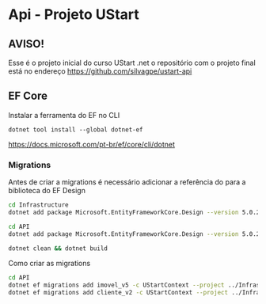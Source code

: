# Api - Projeto UStart

## AVISO!

Esse é o projeto inicial do curso UStart .net o repositório com o projeto final está no endereço https://github.com/silvagpe/ustart-api



## EF Core

Instalar a ferramenta do EF no CLI
```
dotnet tool install --global dotnet-ef
```
https://docs.microsoft.com/pt-br/ef/core/cli/dotnet

### Migrations

Antes de criar a migrations é necessário adicionar a referência do para a biblioteca do EF Design
```bash
cd Infrastructure 
dotnet add package Microsoft.EntityFrameworkCore.Design --version 5.0.2

cd API
dotnet add package Microsoft.EntityFrameworkCore.Design --version 5.0.2

dotnet clean && dotnet build
```

Como criar as migrations
```bash
cd API
dotnet ef migrations add imovel_v5 -c UStartContext --project ../Infrastructure/Infrastructure.csproj
dotnet ef migrations add cliente_v2 -c UStartContext --project ../Infrastructure/Infrastructure.csproj
```